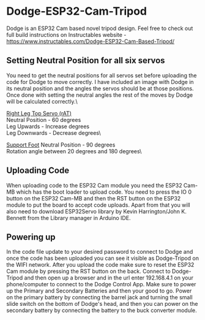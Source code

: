 # Dodge-ESP32-Cam-Tripod
Dodge is an ESP32 Cam based novel tripod design.  Feel free to check out full build instructions on Instructables website - https://www.instructables.com/Dodge-ESP32-Cam-Based-Tripod/

## Setting Neutral Position for all six servos
You need to get the neutral positions for all servos set before uploading the code for Dodge to move correctly.  I have included an image with Dodge in its neutral position and the angles the servos should be at those positions.
Once done with setting the neutral angles the rest of the moves by Dodge will be calculated correctly.\


<ins>Right Leg Top Servo (rAT)</ins>\
Neutral Position - 60 degrees\
Leg Upwards - Increase degrees\
Leg Downwards - Decrease degrees\\

<ins>Support Foot</ins>
Neutral Position - 90 degrees\
Rotation angle between 20 degrees and 180 degrees\


## Uploading Code
When uploading code to the ESP32 Cam module you need the ESP32 Cam-MB which has the boot loader to upload code. You need to press the IO 0 button on the ESP32 Cam-MB and then the RST button on the ESP32 module to put the board to accept code uploads. Apart from that you will also need to download ESP32Servo library by Kevin Harrington/John K. Bennett from the Library manager in Arduino IDE.

## Powering up
In the code file update to your desired password to connect to Dodge and once the code has been uploaded you can see it visible as Dodge-Tripod on the WIFI network. After you upload the code make sure to reset the ESP32 Cam module by pressing the RST button on the back. Connect to Dodge-Tripod and then open up a browser and in the url enter 192.168.4.1 on your phone/computer to connect to the Dodge Control App. Make sure to power up the Primary and Secondary Batteries and then your good to go. Power on the primary battery by connecting the barrel jack and turning the small slide switch on the bottom of Dodge's head, and then you can power on the secondary battery by connecting the battery to the buck converter module.


